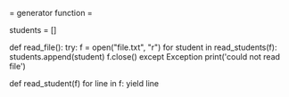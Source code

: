 = generator function =

students = []

def read_file():
    try:
        f = open("file.txt", "r")
        for student in read_students(f):
            students.append(student)
        f.close()
    except Exception
        print('could not read file')

def read_student(f)
  for line in f:
  yield line
